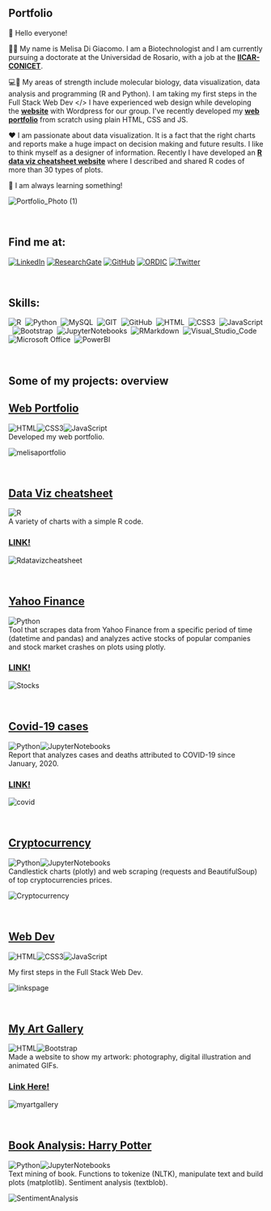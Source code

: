 ##  Portfolio

👋 Hello everyone! 

👩‍🔬 My name is Melisa Di Giacomo. I am a Biotechnologist and I am currently pursuing a doctorate at the Universidad de Rosario, with a job at the **[IICAR-CONICET](https://www.iicar-conicet.gob.ar/grupos-de-investigacion/genetica-y-mejoramiento-de-tomate/)**. 

💻🧬 My areas of strength include molecular biology, data visualization, data analysis and programming (R and Python). I am taking my first steps in the Full Stack Web Dev </> I have experienced web design while developing the **[website](http://codigotomate.com.ar/)** with Wordpress for our group. I've recently developed my **[web portfolio](https://melisadigiacomo.codes/)** from scratch using plain HTML, CSS and JS.

❤️ I am passionate about data visualization. It is a fact that the right charts and reports make a huge impact on decision making and future results. I like to think myself as a designer of information. Recently I have developed an **[R data viz cheatsheet website](https://melisadigiacomo.github.io/Rdatavizcheatsheet/)** where I described and shared R codes of more than 30 types of plots.

💫 I am always learning something!

![Portfolio_Photo (1)](https://github.com/melisadigiacomo/melisadigiacomo-portfolio/blob/master/images/datavizcheatsheet.png)

<br/> 

## Find me at:

[![LinkedIn](https://img.shields.io/badge/LinkedIn-0077B5?style=for-the-badge&logo=linkedin&logoColor=white)](https://www.linkedin.com/in/melisa-di-giacomo/)
[![ResearchGate](https://img.shields.io/badge/Research_Gate-38B2AC?style=for-the-badge&logo=ResearchGate&logoColor=white)](https://www.researchgate.net/profile/Melisa-Di-Giacomo)
[![GitHub](https://img.shields.io/badge/GitHub-100000?style=for-the-badge&logo=github&logoColor=white)](https://github.com/melisadigiacomo/melisadigiacomo)
[![ORDIC](https://img.shields.io/badge/ORCID-6DB33F?style=for-the-badge&logo=orcid&logoColor=white)](https://orcid.org/0000-0001-8770-3697)
[![Twitter](https://img.shields.io/badge/Twitter-1DA1F2?style=for-the-badge&logo=twitter&logoColor=white)](https://twitter.com/melisadigiacomo)

<br/> 

## Skills:
![R](https://img.shields.io/badge/R-276DC3?style=for-the-badge&logo=r&logoColor=white)&nbsp;
![Python](https://img.shields.io/badge/Python-14354C?style=for-the-badge&logo=python&logoColor=white)&nbsp;
![MySQL](https://img.shields.io/badge/MySQL-00758F?style=for-the-badge&logo=mySQL&logoColor=white)&nbsp;
![GIT](https://img.shields.io/badge/GIT-D83B01?style=for-the-badge&logo=GIT&logoColor=white)&nbsp;
![GitHub](https://img.shields.io/badge/GitHub-000000?style=for-the-badge&logo=GitHub&logoColor=white)&nbsp;
![HTML](https://img.shields.io/badge/HTML5-E34F26?style=for-the-badge&logo=html5&logoColor=white)&nbsp;
![CSS3](https://img.shields.io/badge/CSS3-00599C?style=for-the-badge&logo=CSS3&logoColor=white)&nbsp;
![JavaScript](https://img.shields.io/badge/Javascript-f7df1e?style=for-the-badge&logo=javascript&logoColor=black)&nbsp;
![Bootstrap](https://img.shields.io/badge/Bootstrap-blueviolet?style=for-the-badge&logo=Bootstrap&logoColor=white)&nbsp; 
![JupyterNotebooks](https://img.shields.io/badge/Jupyter-D83B01?style=for-the-badge&logo=Jupyter&logoColor=white)&nbsp;
![RMarkdown](https://img.shields.io/badge/RMarkdown-red?style=for-the-badge&logo=RMarkdown&logoColor=white)&nbsp;
![Visual_Studio_Code](https://img.shields.io/badge/Visual_Studio_Code-00599C?style=for-the-badge&logo=VisualStudioCode&logoColor=white)&nbsp;
![Microsoft Office](https://img.shields.io/badge/Office-c43f1d?style=for-the-badge&logo=microsoftoffice&logoColor=white)&nbsp;
![PowerBI](https://img.shields.io/badge/PowerBI-edbd11?style=for-the-badge&logo=powerBI&logoColor=black)  

<br/> 

## Some of my projects: overview

## [Web Portfolio](https://melisadigiacomo.codes/) 
![HTML](https://img.shields.io/badge/HTML5-E34F26?style=for-the-badge&logo=html5&logoColor=white)![CSS3](https://img.shields.io/badge/CSS3-00599C?style=for-the-badge&logo=CSS3&logoColor=white)![JavaScript](https://img.shields.io/badge/Javascript-f7df1e?style=for-the-badge&logo=javascript&logoColor=black)   
Developed my web portfolio. 

![melisaportfolio](https://github.com/melisadigiacomo/melisadigiacomo-portfolio/blob/master/images/portfolio_melisadigiacomo.gif)

<br/> 

## [Data Viz cheatsheet](https://github.com/melisadigiacomo/dataviz-cheatsheet)
![R](https://img.shields.io/badge/R-276DC3?style=for-the-badge&logo=r&logoColor=white)  
A variety of charts with a simple R code.  
### [LINK!](https://melisadigiacomo.github.io/dataviz-cheatsheet/)

![Rdatavizcheatsheet](https://github.com/melisadigiacomo/melisadigiacomo-portfolio/blob/master/images/Rdatavizcheatsheet.gif)

<br/> 

## [Yahoo Finance](https://github.com/melisadigiacomo/yahoo_finance)
![Python](https://img.shields.io/badge/Python-14354C?style=for-the-badge&logo=python&logoColor=white)   
Tool that scrapes data from Yahoo Finance from a specific period of time (datetime and pandas) and analyzes active stocks of popular companies and stock market crashes on plots using plotly.  
### [LINK!](melisadigiacomo.github.io/yahoo_finance/)

![Stocks](https://github.com/melisadigiacomo/melisadigiacomo-portfolio/blob/master/images/dailyret_vol.gif)

<br/> 

## [Covid-19 cases](https://github.com/melisadigiacomo/covid-19_cases_deaths)
![Python](https://img.shields.io/badge/Python-14354C?style=for-the-badge&logo=python&logoColor=white)![JupyterNotebooks](https://img.shields.io/badge/Jupyter-D83B01?style=for-the-badge&logo=Jupyter&logoColor=white)    
Report that analyzes cases and deaths attributed to COVID-19 since January, 2020.
### [LINK!](https://melisadigiacomo.github.io/covid-19_cases_deaths/)

![covid](https://github.com/melisadigiacomo/covid-19_cases_deaths/blob/master/images/Argentina_cases_deaths.png)

<br/> 

## [Cryptocurrency](https://github.com/melisadigiacomo/cryptocurrency)
![Python](https://img.shields.io/badge/Python-14354C?style=for-the-badge&logo=python&logoColor=white)![JupyterNotebooks](https://img.shields.io/badge/Jupyter-D83B01?style=for-the-badge&logo=Jupyter&logoColor=white)    
Candlestick charts (plotly) and web scraping (requests and BeautifulSoup) of top cryptocurrencies prices. 

![Cryptocurrency](https://github.com/melisadigiacomo/melisadigiacomo-portfolio/blob/master/images/bitcoincandlestick.gif)

<br/> 

## [Web Dev](https://github.com/melisadigiacomo/webdev)
![HTML](https://img.shields.io/badge/HTML5-E34F26?style=for-the-badge&logo=html5&logoColor=white)![CSS3](https://img.shields.io/badge/CSS3-00599C?style=for-the-badge&logo=CSS3&logoColor=white)![JavaScript](https://img.shields.io/badge/Javascript-f7df1e?style=for-the-badge&logo=javascript&logoColor=black)   

My first steps in the Full Stack Web Dev.

![linkspage](https://github.com/melisadigiacomo/melisadigiacomo-portfolio/blob/master/images/LinksPage.gif)

<br/> 

## [My Art Gallery](https://github.com/melisadigiacomo/my-art-gallery)   
![HTML](https://img.shields.io/badge/HTML5-E34F26?style=for-the-badge&logo=html5&logoColor=white)![Bootstrap](https://img.shields.io/badge/Bootstrap-blueviolet?style=for-the-badge&logo=Bootstrap&logoColor=white)    
Made a website to show my artwork: photography, digital illustration and animated GIFs.   
### [Link Here!](https://melisagallery.netlify.app/)

![myartgallery](https://user-images.githubusercontent.com/87764919/158667378-9791afe3-3bf9-4cca-bcb2-ebd240d31ced.gif)

<br/> 

## [Book Analysis: Harry Potter](https://github.com/melisadigiacomo/bookanalysis)
![Python](https://img.shields.io/badge/Python-14354C?style=for-the-badge&logo=python&logoColor=white)![JupyterNotebooks](https://img.shields.io/badge/Jupyter-D83B01?style=for-the-badge&logo=Jupyter&logoColor=white)    
Text mining of book. Functions to tokenize (NLTK), manipulate text and build plots (matplotlib). Sentiment analysis (textblob).

![SentimentAnalysis](https://github.com/melisadigiacomo/melisadigiacomo-portfolio/blob/master/images/bookanalysis.gif)

<br/> 
